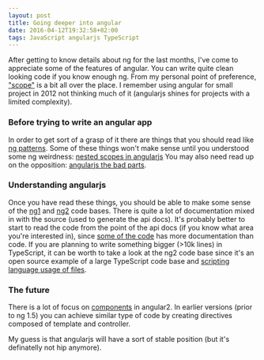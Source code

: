 ```yaml
---
layout: post
title: Going deeper into angular
date: 2016-04-12T19:32:58+02:00
tags: JavaScript angularjs TypeScript
---
```


After getting to know details about ng for the last months, I've come to appreciate some of the features of angular. You can write quite clean looking code if you know enough ng. From my personal point of preference, ["scope"](https://docs.angularjs.org/api/ng/type/$rootScope.Scope) is a bit all over the place. I remember using angular for small project in 2012 not thinking much of it (angularjs shines for projects with a limited complexity).

### Before trying to write an angular app

In order to get sort of a grasp of it there are things that you should read like [ng patterns](https://github.com/johnpapa/angular-styleguide/tree/master/a1#controlleras-view-syntax). Some of these things won't make sense until you understood some ng weirdness:
[nested scopes in angularjs](http://jimhoskins.com/2012/12/14/nested-scopes-in-angularjs.html)
You may also need read up on the opposition: [angularjs the bad parts](https://larseidnes.com/2014/11/05/angularjs-the-bad-parts/).

### Understanding angularjs

Once you have read these things, you should be able to make some sense of the [ng1](https://github.com/angular/angular.js) and [ng2](https://github.com/angular/angular) code bases. There is quite a lot of documentation mixed in with the source (used to generate the api docs). It's probably better to start to read the code from the point of the api docs (if you know what area you're interested in), since [some of the code](https://github.com/angular/angular.js/blob/a4e60cb6970d8b6fa9e0af4b9f881ee3ba7fdc99/src/ngCookies/cookieStore.js) has more documentation than code. If you are planning to write something bigger (>10k lines) in TypeScript, it can be worth to take a look at the ng2 code base since it's an open source example of a large TypeScript code base and [scripting language usage of files](https://github.com/angular/angular/blob/df1f78e302e75244a71045e02ec76b7a7d8b8e8f/modules/angular2/src/common/directives.ts).

### The future

There is a lot of focus on [components](https://docs.angularjs.org/guide/component) in angular2. In earlier versions (prior to ng 1.5) you can achieve similar type of code by creating directives composed of template and controller.

My guess is that angularjs will have a sort of stable position (but it's definatelly not hip anymore).
